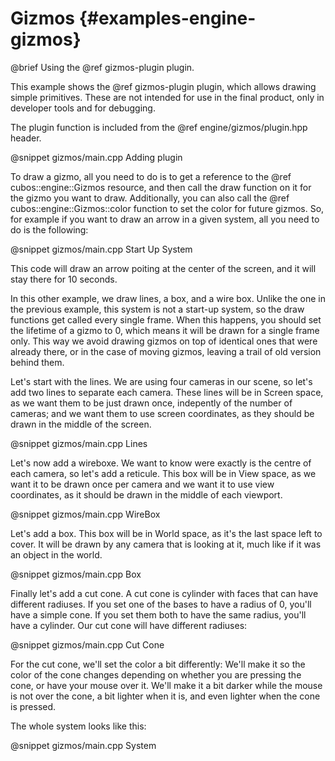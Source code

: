 # Gizmos {#examples-engine-gizmos}

@brief Using the @ref gizmos-plugin plugin.

This example shows the @ref gizmos-plugin plugin, which allows drawing simple primitives. These are not intended for use in the final product, only in developer tools and for debugging.

The plugin function is included from the @ref engine/gizmos/plugin.hpp header.

@snippet gizmos/main.cpp Adding plugin

To draw a gizmo, all you need to do is to get a reference to the @ref cubos::engine::Gizmos resource, and then call the draw function on it for the gizmo you want to draw. Additionally, you can also call the @ref cubos::engine::Gizmos::color function to set the color for future gizmos. So, for example if you want to draw an arrow in a given system, all you need to do is the following:

@snippet gizmos/main.cpp Start Up System

This code will draw an arrow poiting at the center of the screen, and it will stay there for 10 seconds.

In this other example, we draw lines, a box, and a wire box. Unlike the one in the previous example, this system is not a start-up system, so the draw functions get called every single frame. When this happens, you should set the lifetime of a gizmo to 0, which means it will be drawn for a single frame only. This way we avoid drawing gizmos on top of identical ones that were already there, or in the case of moving gizmos, leaving a trail of old version behind them.

Let's start with the lines. We are using four cameras in our scene, so let's add two lines to separate each camera. These lines will be in Screen space, as we want them to be just drawn once, indepently of the number of cameras; and we want them to use screen coordinates, as they should be drawn in the middle of the screen.

@snippet gizmos/main.cpp Lines

Let's now add a wireboxe. We want to know were exactly is the centre of each camera, so let's add a reticule. This box will be in View space, as we want it to be drawn once per camera and we want it to use view coordinates, as it should be drawn in the middle of each viewport.

@snippet gizmos/main.cpp WireBox

Let's add a box. This box will be in World space, as it's the last space left to cover. It will be drawn by any camera that is looking at it, much like if it was an object in the world.

@snippet gizmos/main.cpp Box

Finally let's add a cut cone. A cut cone is cylinder with faces that can have different radiuses. If you set one of the bases to have a radius of 0, you'll have a simple cone. If you set them both to have the same radius, you'll have a cylinder. Our cut cone will have different radiuses:

@snippet gizmos/main.cpp Cut Cone

For the cut cone, we'll set the color a bit differently: We'll make it so the color of the cone changes depending on whether you are pressing the cone, or have your mouse over it. We'll make it a bit darker while the mouse is not over the cone, a bit lighter when it is, and even lighter when the cone is pressed.

The whole system looks like this:

@snippet gizmos/main.cpp System
